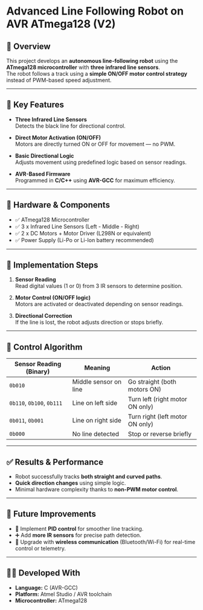 # Advanced Line Following Robot on AVR ATmega128 (V2)

## 📌 Overview

This project develops an **autonomous line-following robot** using the **ATmega128 microcontroller** with **three infrared line sensors**.  
The robot follows a track using a **simple ON/OFF motor control strategy** instead of PWM-based speed adjustment.

---

## 🔧 Key Features

- **Three Infrared Line Sensors**  
  Detects the black line for directional control.

- **Direct Motor Activation (ON/OFF)**  
  Motors are directly turned ON or OFF for movement — no PWM.

- **Basic Directional Logic**  
  Adjusts movement using predefined logic based on sensor readings.

- **AVR-Based Firmware**  
  Programmed in **C/C++** using **AVR-GCC** for maximum efficiency.

---

## 🔩 Hardware & Components

- ✅ ATmega128 Microcontroller  
- ✅ 3 x Infrared Line Sensors (Left - Middle - Right)  
- ✅ 2 x DC Motors + Motor Driver (L298N or equivalent)  
- ✅ Power Supply (Li-Po or Li-Ion battery recommended)

---

## 🧠 Implementation Steps

1. **Sensor Reading**  
   Read digital values (1 or 0) from 3 IR sensors to determine position.

2. **Motor Control (ON/OFF logic)**  
   Motors are activated or deactivated depending on sensor readings.

3. **Directional Correction**  
   If the line is lost, the robot adjusts direction or stops briefly.

---

## 🔁 Control Algorithm

| Sensor Reading (Binary) | Meaning                        | Action                      |
|-------------------------|--------------------------------|-----------------------------|
| `0b010`                 | Middle sensor on line          | Go straight (both motors ON) |
| `0b110`, `0b100`, `0b111` | Line on left side              | Turn left (right motor ON only) |
| `0b011`, `0b001`        | Line on right side             | Turn right (left motor ON only) |
| `0b000`                 | No line detected               | Stop or reverse briefly     |

---

## ✅ Results & Performance

- Robot successfully tracks **both straight and curved paths**.
- **Quick direction changes** using simple logic.
- Minimal hardware complexity thanks to **non-PWM motor control**.

---

## 🚀 Future Improvements

- 🔄 Implement **PID control** for smoother line tracking.
- ➕ Add **more IR sensors** for precise path detection.
- 📡 Upgrade with **wireless communication** (Bluetooth/Wi-Fi) for real-time control or telemetry.

---

## 👨‍💻 Developed With

- **Language:** C (AVR-GCC)
- **Platform:** Atmel Studio / AVR toolchain
- **Microcontroller:** ATmega128

